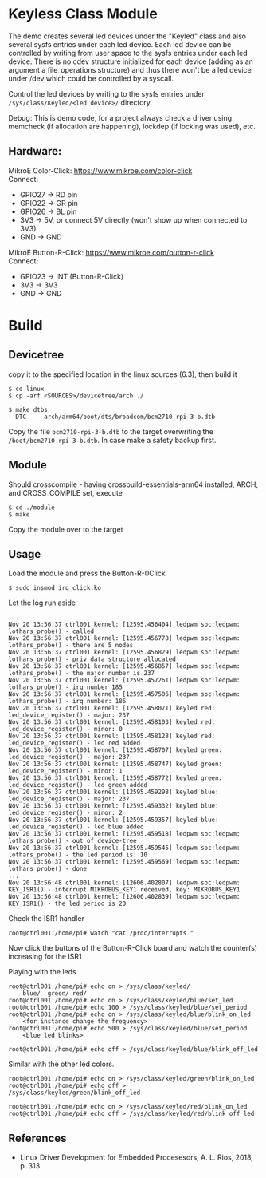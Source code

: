 # Keyless Class Module

The demo creates several led devices under the "Keyled" class and also several sysfs entries under each led device. Each led device can be controlled by writing from user space to the sysfs entries under each led device. There is no cdev structure initialized for each device (adding as an argument a file_operations structure) and thus there won't be a led device under /dev which could be controlled by a syscall.  

Control the led devices by writing to the sysfs entries under `/sys/class/Keyled/<led device>/` directory.  

Debug: This is demo code, for a project always check a driver using memcheck (if allocation are happening), lockdep (if locking was used), etc.  

## Hardware:

MikroE Color-Click: https://www.mikroe.com/color-click  
Connect:  
- GPIO27 -> RD pin  
- GPIO22 -> GR pin  
- GPIO26 -> BL pin  
- 3V3 -> 5V, or connect 5V directly (won't show up when connected to 3V3) 
- GND -> GND  

MikroE Button-R-Click: https://www.mikroe.com/button-r-click  
Connect:  
- GPIO23 -> INT (Button-R-Click)  
- 3V3 -> 3V3  
- GND -> GND  

# Build

## Devicetree

copy it to the specified location in the linux sources (6.3), then build it  
```
$ cd linux
$ cp -arf <SOURCES>/devicetree/arch ./

$ make dtbs
  DTC     arch/arm64/boot/dts/broadcom/bcm2710-rpi-3-b.dtb
```
Copy the file `bcm2710-rpi-3-b.dtb` to the target overwriting the `/boot/bcm2710-rpi-3-b.dtb`. In case make a safety backup first.  

## Module

Should crosscompile - having crossbuild-essentials-arm64 installed, ARCH, and CROSS_COMPILE set, execute  
```
$ cd ./module
$ make
```
Copy the module over to the target  

## Usage

Load the module and press the Button-R-0Click   
```
$ sudo insmod irq_click.ko
```

Let the log run aside  
```
...
Nov 20 13:56:37 ctrl001 kernel: [12595.456404] ledpwm soc:ledpwm: lothars_probe() - called
Nov 20 13:56:37 ctrl001 kernel: [12595.456778] ledpwm soc:ledpwm: lothars_probe() - there are 5 nodes
Nov 20 13:56:37 ctrl001 kernel: [12595.456829] ledpwm soc:ledpwm: lothars_probe() - priv data structure allocated
Nov 20 13:56:37 ctrl001 kernel: [12595.456857] ledpwm soc:ledpwm: lothars_probe() - the major number is 237
Nov 20 13:56:37 ctrl001 kernel: [12595.457261] ledpwm soc:ledpwm: lothars_probe() - irq number 185
Nov 20 13:56:37 ctrl001 kernel: [12595.457506] ledpwm soc:ledpwm: lothars_probe() - irq number: 186
Nov 20 13:56:37 ctrl001 kernel: [12595.458071] keyled red: led_device_register() - major: 237
Nov 20 13:56:37 ctrl001 kernel: [12595.458103] keyled red: led_device_register() - minor: 0
Nov 20 13:56:37 ctrl001 kernel: [12595.458128] keyled red: led_device_register() - led red added
Nov 20 13:56:37 ctrl001 kernel: [12595.458707] keyled green: led_device_register() - major: 237
Nov 20 13:56:37 ctrl001 kernel: [12595.458747] keyled green: led_device_register() - minor: 1
Nov 20 13:56:37 ctrl001 kernel: [12595.458772] keyled green: led_device_register() - led green added
Nov 20 13:56:37 ctrl001 kernel: [12595.459298] keyled blue: led_device_register() - major: 237
Nov 20 13:56:37 ctrl001 kernel: [12595.459332] keyled blue: led_device_register() - minor: 2
Nov 20 13:56:37 ctrl001 kernel: [12595.459357] keyled blue: led_device_register() - led blue added
Nov 20 13:56:37 ctrl001 kernel: [12595.459518] ledpwm soc:ledpwm: lothars_probe() - out of device-tree
Nov 20 13:56:37 ctrl001 kernel: [12595.459545] ledpwm soc:ledpwm: lothars_probe() - the led period is: 10
Nov 20 13:56:37 ctrl001 kernel: [12595.459569] ledpwm soc:ledpwm: lothars_probe() - done
...
Nov 20 13:56:48 ctrl001 kernel: [12606.402807] ledpwm soc:ledpwm: KEY_ISR1() - interrupt MIKROBUS_KEY1 received, key: MIKROBUS_KEY1
Nov 20 13:56:48 ctrl001 kernel: [12606.402839] ledpwm soc:ledpwm: KEY_ISR1() - the led period is 20
```

Check the ISR1 handler  
```
root@ctrl001:/home/pi# watch "cat /proc/interrupts "
```
Now click the buttons of the Button-R-Click board and watch the counter(s) increasing for the ISR1  

Playing with the leds  
```
root@ctrl001:/home/pi# echo on > /sys/class/keyled/
    blue/  green/ red/
root@ctrl001:/home/pi# echo on > /sys/class/keyled/blue/set_led
root@ctrl001:/home/pi# echo 100 > /sys/class/keyled/blue/set_period
root@ctrl001:/home/pi# echo on > /sys/class/keyled/blue/blink_on_led
    <for instance change the frequency>
root@ctrl001:/home/pi# echo 500 > /sys/class/keyled/blue/set_period
    <blue led blinks>

root@ctrl001:/home/pi# echo off > /sys/class/keyled/blue/blink_off_led
```
Similar with the other led colors.  
```
root@ctrl001:/home/pi# echo on > /sys/class/keyled/green/blink_on_led
root@ctrl001:/home/pi# echo off > /sys/class/keyled/green/blink_off_led

root@ctrl001:/home/pi# echo on > /sys/class/keyled/red/blink_on_led
root@ctrl001:/home/pi# echo off > /sys/class/keyled/red/blink_off_led
```

## References
* Linux Driver Development for Embedded Procesesors, A. L. Rios, 2018, p. 313  
